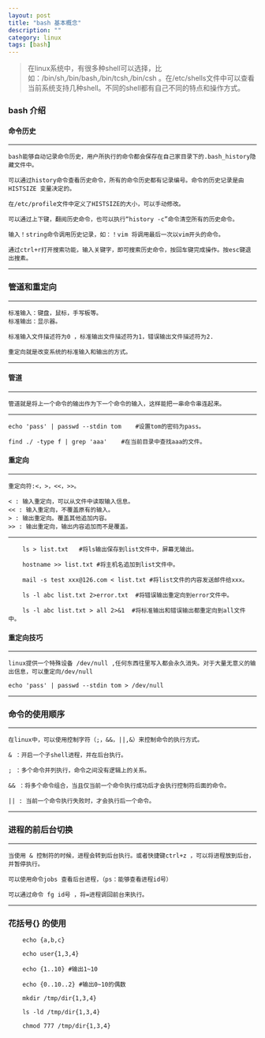 ```yaml
---
layout: post
title: "bash 基本概念"
description: ""
category: linux
tags: [bash]
---
```


> 在linux系统中，有很多种shell可以选择，比如：/bin/sh,/bin/bash,/bin/tcsh,/bin/csh 。在/etc/shells文件中可以查看当前系统支持几种shell。不同的shell都有自己不同的特点和操作方式。


### bash 介绍

#### 命令历史

---

    bash能够自动记录命令历史，用户所执行的命令都会保存在自己家目录下的.bash_history隐藏文件中。

    可以通过history命令查看历史命令，所有的命令历史都有记录编号。命令的历史记录是由HISTSIZE 变量决定的。

    在/etc/profile文件中定义了HISTSIZE的大小，可以手动修改。

    可以通过上下键，翻阅历史命令，也可以执行“history -c”命令清空所有的历史命令。

    输入！string命令调用历史记录，如：！vim 将调用最后一次以vim开头的命令。

    通过ctrl+r打开搜索功能，输入关键字，即可搜索历史命令，按回车键完成操作。按esc键退出搜素。

---

### 管道和重定向

---

    标准输入：键盘，鼠标，手写板等。
    标准输出：显示器。

    标准输入文件描述符为0 ，标准输出文件描述符为1，错误输出文件描述符为2.

    重定向就是改变系统的标准输入和输出的方式。

---

#### 管道

---

    管道就是将上一个命令的输出作为下一个命令的输入，这样能把一串命令串连起来。

---

```
echo 'pass' | passwd --stdin tom    #设置tom的密码为pass。

find ./ -type f | grep 'aaa'    #在当前目录中查找aaa的文件。
```

#### 重定向

---
   
    重定向符:<，>，<<，>>。

    < : 输入重定向，可以从文件中读取输入信息。
    << : 输入重定向，不覆盖原有的输入。
    > : 输出重定向。覆盖其他追加内容。
    >> : 输出重定向，输出内容追加而不是覆盖。

---

```
    ls > list.txt   #将ls输出保存到list文件中，屏幕无输出。
    
    hostname >> list.txt #将主机名追加到list文件中。
    
    mail -s test xxx@126.com < list.txt #将list文件的内容发送邮件给xxx。
    
    ls -l abc list.txt 2>error.txt  #将错误输出重定向到error文件中。
    
    ls -l abc list.txt > all 2>&1  #将标准输出和错误输出都重定向到all文件中。

```

#### 重定向技巧

---
    linux提供一个特殊设备 /dev/null ,任何东西往里写入都会永久消失。对于大量无意义的输出信息，可以重定向/dev/null

    echo 'pass' | passwd --stdin tom > /dev/null

---    

### 命令的使用顺序

---
    在linux中，可以使用控制字符（;，&&，||,&）来控制命令的执行方式。

    & ：开启一个子shell进程，并在后台执行。
   
    ; ：多个命令并列执行，命令之间没有逻辑上的关系。
   
    && ：将多个命令组合，当且仅当前一个命令执行成功后才会执行控制符后面的命令。
   
    || : 当前一个命令执行失败时，才会执行后一个命令。

---

### 进程的前后台切换

---

    当使用 & 控制符的时候，进程会转到后台执行。或者快捷键ctrl+z ，可以将进程放到后台，并暂停执行。

    可以使用命令jobs 查看后台进程，（ps：能够查看进程id号）

    可以通过命令 fg id号 ，将=进程调回前台来执行。

---

### 花括号{} 的使用

```
    echo {a,b,c}

    echo user{1,3,4}

    echo {1..10} #输出1~10

    echo {0..10..2} #输出0~10的偶数

    mkdir /tmp/dir{1,3,4}

    ls -ld /tmp/dir{1,3,4}

    chmod 777 /tmp/dir{1,3,4}

```







    
